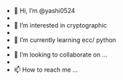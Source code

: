 - 👋 Hi, I’m @yashi0524
- 
- 👀 I’m interested in cryptographic
- 
- 🌱 I’m currently learning ecc/ python
- 
- 💞️ I’m looking to collaborate on ...
- 
- 📫 How to reach me ...

<!---
yashi0524/yashi0524 is a ✨ special ✨ repository because its `README.md` (this file) appears on your GitHub profile.
You can click the Preview link to take a look at your changes.
--->
